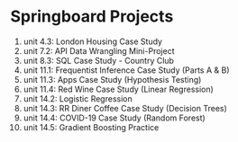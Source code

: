 # Springboard Projects
01. unit 4.3: London Housing Case Study
02. unit 7.2: API Data Wrangling Mini-Project
03. unit 8.3: SQL Case Study - Country Club
04. unit 11.1: Frequentist Inference Case Study (Parts A & B)
05. unit 11.3: Apps Case Study (Hypothesis Testing)
06. unit 11.4: Red Wine Case Study (Linear Regression)
07. unit 14.2: Logistic Regression
08. unit 14.3: RR Diner Coffee Case Study (Decision Trees)
09. unit 14.4: COVID-19 Case Study (Random Forest)
10. unit 14.5: Gradient Boosting Practice